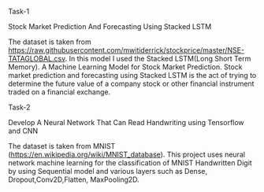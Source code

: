 Task-1

Stock Market Prediction And Forecasting Using Stacked LSTM

The dataset is taken from https://raw.githubusercontent.com/mwitiderrick/stockprice/master/NSE-TATAGLOBAL.csv. In this model I used the Stacked LSTM(Long Short Term Memory). A Machine Learning Model for Stock Market Prediction. Stock market prediction and forecasting using Stacked LSTM is the act of trying to determine the future value of a company stock or other financial instrument traded on a financial exchange.


Task-2 

Develop A Neural Network That Can Read Handwriting using Tensorflow and CNN

The dataset is taken from MNIST (https://en.wikipedia.org/wiki/MNIST_database). This project uses neural network machine learning for the classification of MNIST Handwritten Digit by using Sequential model and various layers such as Dense, Dropout,Conv2D,Flatten, MaxPooling2D.

